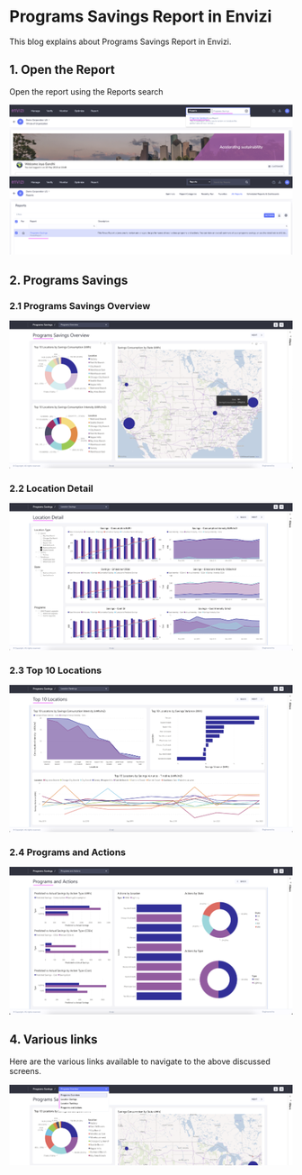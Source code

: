 # Programs Savings Report in Envizi

This blog explains about Programs Savings Report in Envizi. 

## 1. Open the Report

Open the report using the Reports search

<img src="images/image-11.png">

<img src="images/image-12.png">

## 2. Programs Savings

### 2.1 Programs Savings Overview

<img src="images/image-13.png">

### 2.2 Location Detail

<img src="images/image-14.png">

### 2.3 Top 10 Locations

<img src="images/image-15.png">

### 2.4 Programs and Actions

<img src="images/image-16.png">

## 4. Various links

Here are the various links available to navigate to the above discussed screens.

<img src="images/image-17.png">